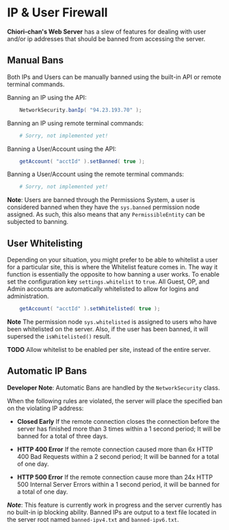 # IP & User Firewall

**Chiori-chan's Web Server** has a slew of features for dealing with user and/or ip addresses that should be banned from accessing the server.

## Manual Bans

Both IPs and Users can be manually banned using the built-in API or remote terminal commands.

Banning an IP using the API:
```java
    NetworkSecurity.banIp( "94.23.193.70" );
```

Banning an IP using remote terminal commands:
```bash
    # Sorry, not implemented yet!
```

Banning a User/Account using the API:
```java
    getAccount( "acctId" ).setBanned( true );
```

Banning a User/Account using the remote terminal commands:
```bash
    # Sorry, not implemented yet!
```

**Note**: Users are banned through the Permissions System, a user is considered banned when they have the `sys.banned` permission node assigned. As such, this also means that any `PermissibleEntity` can be subjected to banning.

## User Whitelisting

Depending on your situation, you might prefer to be able to whitelist a user for a particular site, this is where the Whitelist feature comes in. The way it function is essentially the opposite to how banning a user works. To enable set the configuration key `settings.whitelist` to `true`. All Guest, OP, and Admin accounts are automatically whitelisted to allow for logins and administration.

```java
    getAccount( "acctId" ).setWhitelisted( true );
```

**Note** The permission node `sys.whitelisted` is assigned to users who have been whitelisted on the server. Also, if the user has been banned, it will supersed the `isWhitelisted()` result.

**TODO** Allow whitelist to be enabled per site, instead of the entire server.

## Automatic IP Bans

**Developer Note**: Automatic Bans are handled by the `NetworkSecurity` class.

When the following rules are violated, the server will place the specified ban on the violating IP address:

* **Closed Early** If the remote connection closes the connection before the server has finished more than 3 times within a 1 second period; It will be banned for a total of three days.

* **HTTP 400 Error** If the remote connection caused more than 6x HTTP 400 Bad Requests within a 2 second period; It will be banned for a total of one day.

* **HTTP 500 Error** If the remote connection cause more than 24x HTTP 500 Internal Server Errors within a 1 second period, it will be banned for a total of one day.

***Note***: This feature is currently work in progress and the server currently has no built-in ip blocking ability. Banned IPs are output to a text file located in the server root named `banned-ipv4.txt` and `banned-ipv6.txt`.